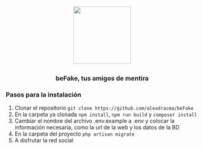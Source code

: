 # <p align="center"><img src="https://user-images.githubusercontent.com/1090172/220776652-c4cb2899-8f80-480f-a5d4-7ce27af0f96c.svg"  width="150" height="150"></p>

### <p align="center">beFake, tus amigos de mentira</p>

### Pasos para la instalación
1. Clonar el repositorio `git clone https://github.com/alexdracma/beFake`
2. En la carpeta ya clonada `npm install`, `npm run build` y `composer install`
3. Cambiar el nombre del archivo .env.example a .env y colocar la información necesaria, como la url de la web y los datos de la BD
4. En la carpeta del proyecto `php artisan migrate`
5. A disfrutar la red social
